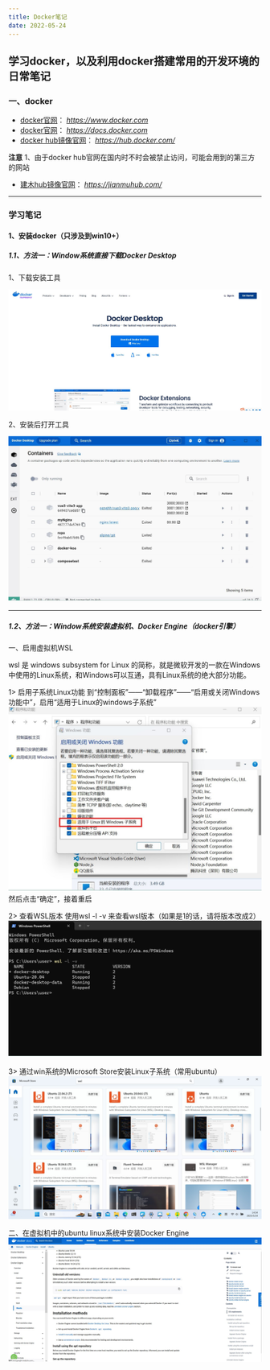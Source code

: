 ```yaml
---
title: Docker笔记
date: 2022-05-24
---
```



## 学习docker，以及利用docker搭建常用的开发环境的日常笔记

### 一、**docker**
* [docker官网](https://www.docker.com)： _https://www.docker.com_
* [docker官网](https://docs.docker.com/)： _https://docs.docker.com_
* [docker hub镜像官网](https://hub.docker.com/)： _https://hub.docker.com/_

**注意**
1、由于docker hub官网在国内时不时会被禁止访问，可能会用到的第三方的网站

* [建木hub镜像官网](https://jianmuhub.com/)： _https://jianmuhub.com/_
---


### 学习笔记

#### 1、安装docker（只涉及到win10+）
##### 1.1、方法一：Window系统直接下载Docker Desktop

1、下载安装工具

![下载Docker Desktop](../images/docker1.jpg)

2、安装后打开工具

![打开docker desktop](../images/docker2.jpg)

---
##### 1.2、方法一：Window系统安装虚拟机、Docker Engine（docker引擎）

一、启用虚拟机WSL

wsl 是 windows subsystem for Linux 的简称，就是微软开发的一款在Windows中使用的Linux系统，和Windows可以互通，具有Linux系统的绝大部分功能。

1> 启用子系统Linux功能
到“控制面板”——“卸载程序”——“启用或关闭Windows功能中”，启用“适用于Linux的windows子系统”
![启用WSL](../images/docker5.jpg)
然后点击“确定”，接着重启

2> 查看WSL版本
使用wsl -l -v 来查看wsl版本（如果是1的话，请将版本改成2）
![在官网现在安装工具](../images/docker4.jpg)

3> 通过win系统的Microsoft Store安装Linux子系统（常用ubuntu）
![在官网现在安装工具](../images/docker3.jpg)

二、在虚拟机中的ubuntu linux系统中安装Docker Engine
![在官网中按照文档安装](../images/docker6.jpg)